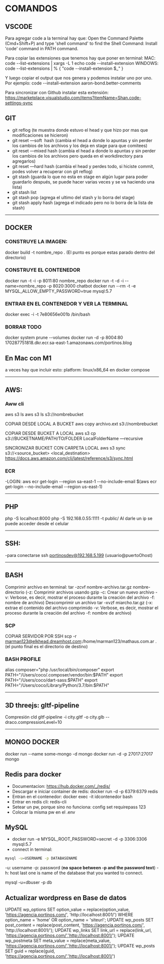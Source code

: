 # COMANDOS


## VSCODE

Para agregar code a la terminal hay que:
Open the Command Palette (Cmd+Shift+P) and type 'shell command' to find the Shell Command: Install 'code' command in PATH command.

Para copiar las extensiones que tenemos hay que poner en terminal:
MAC:
code --list-extensions | xargs -L 1 echo code --install-extension
WINDOWS:
code --list-extensions | % { "code --install-extension $_" }

Y luego copiar el output que nos genera y podemos instalar uno por uno.
Por ejemplo:
code --install-extension aaron-bond.better-comments

Para sincronizar con Github instalar esta extensión:
https://marketplace.visualstudio.com/items?itemName=Shan.code-settings-sync

## GIT

* git reflog (te muestra donde estuvo el head y que hizo por mas que modificaciones se hicieron)
* git reset —soft  hash (cambia el head a donde lo apuntas y sin perder los cambios de los archivos y los deja en stage para que comitees)
* git reset —mixed hash (cambia el head a donde lo apuntas y sin perder los cambios de los archivos pero queda en el workdirectory para agregarlos)
* git reset —hard hash (cambia el head y perdes todo, si hiciste commit, podes volver a recuperar con git reflog)
* git stash (guarda lo que no esta en stage en algún lugar para poder guardarlo después, se puede hacer varias veces y se va haciendo una lista)
* git stash list
* git stash pop (agrega el ultimo del stash y lo borra del stage)
* git stash apply hash (agrega el indicado pero no lo borra de la lista de stash)



---


## DOCKER


### CONSTRUYE LA IMAGEN:
docker build -t nombre_repo .
(El punto es porque estas parado dentro del directorio)


### CONSTRUYE EL CONTENEDOR
docker run -t -i -p 8011:80 nombre_repo
docker run -t -d -i --name=nombre_repo -p 8020:3000 chatbot
docker run --rm -t -e MYSQL_ALLOW_EMPTY_PASSWORD=true mysql:5.7


### ENTRAR EN EL CONTENEDOR Y VER LA TERMINAL
docker exec -i -t 7e80656e001b /bin/bash


### BORRAR TODO
docker system prune --volumes
docker run -d -p 8004:80 170287751818.dkr.ecr.sa-east-1.amazonaws.com/portinos.blog

## En Mac con M1
a veces hay que incluir esto: platform: linux/x86_64 en docker compose

---


## AWS:

### Aww cli
aws s3 ls
aws s3 ls s3://nombrebucket

COPIAR DESDE LOCAL A BUCKET
aws copy archivo.ext s3://nombrebucket

COPIAR DESDE BUCKET A LOCAL
aws s3 cp s3://BUCKETNAME/PATH/TO/FOLDER LocalFolderName —recursive

SINCRONIZAR BUCKET CON CARPETA LOCAL
aws s3 sync s3://<source_bucket> <local_destination>
https://docs.aws.amazon.com/cli/latest/reference/s3/sync.html

### ECR
-LOGIN:
aws ecr get-login --region sa-east-1 --no-include-email
$(aws ecr get-login --no-include-email --region us-east-1)

---

## PHP

php -S localhost:8000
php -S 192.168.0.55:1111 -t public/
Al darle un ip se puede acceder desde el celular

---

## SSH:
-para conectarse
ssh portinosdev@192.168.5.199
(usuario@puertoOhost)

---

## BASH

Comprimir archivo en terminal:
tar -zcvf nombre-archivo.tar.gz nombre-directorio
(-z: Comprimir archivos usando gzip
-c: Crear un nuevo archivo
-v: Verbose, es decir, mostrar el proceso durante la creación del archivo
-f: nombre de archivo)
Descomprimir un archivo
tar -xvzf miarcho.tar.gz
(-x: extrae el contenido del archivo comprimido
-v: Verbose, es decir, mostrar el proceso durante la creación del archivo
-f: nombre de archivo)

### SCP
COPIAR SERVIDOR POR SSH
scp -r marman123@elkhead.dreamhost.com:/home/marman123/mathaus.com.ar .
(el punto final es el directorio de destino)

### BASH PROFILE
alias composer="php /usr/local/bin/composer" export PATH="/Users/coco/.composer/vendor/bin:$PATH" export PATH="/Users/coco/dart-sass:$PATH" export PATH="/Users/coco/Library/Python/3.7/bin:$PATH"


---

## 3D threejs: gltf-pipeline

Compresión cld
gltf-pipeline -i city.gltf -o city.glb --draco.compressionLevel=10

--- 

## MONGO DOCKER

docker run --name some-mongo -d mongo
docker run -d -p 27017:27017 mongo

## Redis para docker

* Documentacion: https://hub.docker.com/_/redis/
* Descargar e iniciar container de redis: docker run -d -p 6379:6379 redis
* Entran en el contenedor: docker exec -it idcontenedor bash
* Entrar en redis cli: redis-cli
* Setear un pw, porque sino no funciona: config set requirepass 123
* Colocar la misma pw en el .env

## MySQL

* docker run -e MYSQL_ROOT_PASSWORD=secret -d -p 3306:3306 mysql:5.7
* connect in terminal:
```bash
mysql -u=USERNAME -p DATABASENAME 
```
-u: username
-p: password (**no space between -p and the password text**)
-h: host
last one is name of the database that you wanted to connect.

mysql -u=dbuser -p db 

## Actualizar wordpress en Base de datos

UPDATE wp_options SET option_value = replace(option_value, 'https://agencia.portinos.com/', 'http://localhost:8001/') WHERE option_name = 'home' OR option_name = 'siteurl';
UPDATE wp_posts SET post_content = replace(post_content, 'https://agencia.portinos.com/', 'http://localhost:8001/');
UPDATE wp_links SET link_url = replace(link_url, 'https://agencia.portinos.com/','http://localhost:8001/');
UPDATE wp_postmeta SET meta_value = replace(meta_value, 'https://agencia.portinos.com/','http://localhost:8001/');
UPDATE wp_posts SET guid = replace(guid, 'https://agencia.portinos.com/','http://localhost:8001/')

